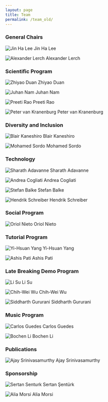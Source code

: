 ```yaml
---
layout: page
title: Team
permalink: /team_old/
---
```


### General Chairs
![Jin Ha Lee](images/lee.jpg) Jin Ha Lee

![Alexander Lerch](images/lerch.jpg) Alexander Lerch

### Scientific Program

![Zhiyao Duan](images/duan.jpg) Zhiyao Duan

![Juhan Nam](images/nam.jpg) Juhan Nam

![Preeti Rao](images/rao.jpg) Preeti Rao

![Peter van Kranenburg](images/vankranenburg.jpg) Peter van Kranenburg

### Diversity and Inclusion

![Blair Kaneshiro](images/kaneshiro.jpg) Blair Kaneshiro

![Mohamed Sordo](images/placeholder.png) Mohamed Sordo

### Technology

![Sharath Adavanne](images/placeholder.png) Sharath Adavanne

![Andrea Cogliati](images/placeholder.png) Andrea Cogliati

![Stefan Balke](images/placeholder.png) Stefan Balke

![Hendrik Schreiber](images/placeholder.png) Hendrik Schreiber

### Social Program

![Oriol Nieto](images/nieto.jpg) Oriol Nieto

### Tutorial Program

![Yi-Hsuan Yang](images/yang.jpg) Yi-Hsuan Yang

![Ashis Pati](images/pati.jpg) Ashis Pati

### Late Breaking Demo Program

![Li Su](images/su.jpg) Li Su

![Chih-Wei Wu](images/wu.jpg) Chih-Wei Wu

![Siddharth Gururani](images/gururani.jpg) Siddharth Gururani

### Music Program

![Carlos Guedes](images/placeholder.png) Carlos Guedes

![Bochen Li](images/placeholder.png) Bochen Li

### Publications

![Ajay Srinivasamurthy](images/srinivasamurthy.png) Ajay Srinivasamurthy

### Sponsorship

![Sertan Senturk](images/placeholder.png) Sertan Şentürk

![Alia Morsi](images/morsi.jpg) Alia Morsi


